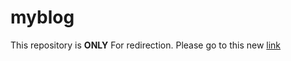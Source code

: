 # myblog
This repository is **ONLY**  For redirection. Please go to this new [link](https://tyxxzjpdez.github.io/newblog)
